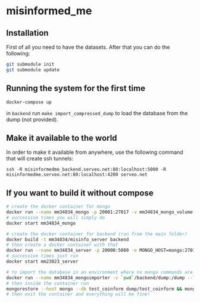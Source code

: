 # misinformed_me

## Installation

First of all you need to have the datasets. After that you can do the following:

```bash
git submodule init
git submodule update
```

## Running the system for the first time

`docker-compose up`

in `backend` run `make import_compressed_dump` to load the database from the dump (not provided).

## Make it available to the world

In order to make it available from anywhere, use the following command that will create ssh tunnels:

`ssh -R misinformedme_backend.serveo.net:80:localhost:5000 -R misinformedme.serveo.net:80:localhost:4200 serveo.net`

## If you want to build it without compose

```bash
# create the docker container for mongo
docker run --name mm34834_mongo -p 20001:27017 -v mm34834_mongo_volume:/data/db mongo
# successive times you will simply do
docker start mm34834_mongo

# create the docker container for backend (run from the main folder)
docker build -t mm34834/misinfo_server backend
# then create a docker container with that
docker run --name mm34834_server -p 20000:5000 -e MONGO_HOST=mongo:27017 -v `pwd`/backend:/app --link=mm34834_mongo:mongo mm34834/misinfo_server
# successive times just run
docker start mm23823_server

# to import the database in an environment where no mongo commands are installed, run the following
docker run --name mm34834_mongoimporter -v `pwd`/backend/dump:/dump --link=mm34834_mongo:mongo -it mongo bash
# then inside the container run
mongorestore --host mongo --db test_coinform dump/test_coinform && mongorestore --host mongo --db datasets_resources dump/datasets_resources && echo "restored"
# then exit the container and everything will be fine!
```